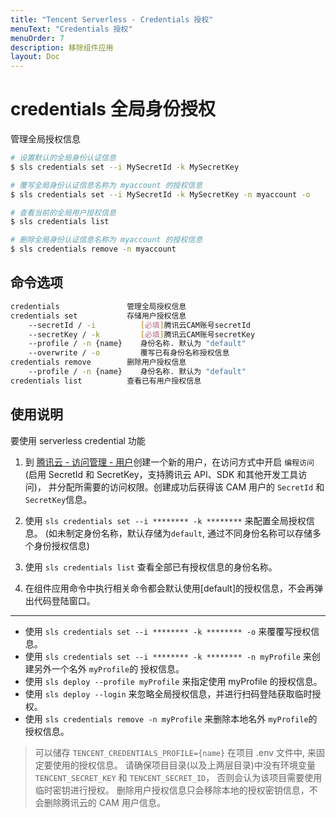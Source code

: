 ```yaml
---
title: "Tencent Serverless - Credentials 授权"
menuText: "Credentials 授权"
menuOrder: 7
description: 移除组件应用
layout: Doc
---
```


# credentials 全局身份授权

管理全局授权信息

```sh
# 设置默认的全局身份认证信息
$ sls credentials set --i MySecretId -k MySecretKey

# 覆写全局身份认证信息名称为 myaccount 的授权信息
$ sls credentials set --i MySecretId -k MySecretKey -n myaccount -o

# 查看当前的全局用户授权信息
$ sls credentials list

# 删除全局身份认证信息名称为 myaccount 的授权信息
$ sls credentials remove -n myaccount
```

## 命令选项

```sh
credentials               管理全局授权信息
credentials set           存储用户授权信息
    --secretId / -i          [必填]腾讯云CAM账号secretId
    --secretKey / -k         [必填]腾讯云CAM账号secretKey
    --profile / -n {name}    身份名称. 默认为 "default"
    --overwrite / -o         覆写已有身份名称授权信息
credentials remove        删除用户授权信息
    --profile / -n {name}    身份名称. 默认为 "default"
credentials list          查看已有用户授权信息
```

## 使用说明

要使用 serverless credential 功能

1. 到 [腾讯云 - 访问管理 - 用户](https://console.cloud.tencent.com/cam)创建一个新的用户，在访问方式中开启 `编程访问` (启用 SecretId 和 SecretKey，支持腾讯云 API、SDK 和其他开发工具访问)， 并分配所需要的访问权限。创建成功后获得该 CAM 用户的 `SecretId` 和 `SecretKey`信息。

2. 使用 `sls credentials set --i ******** -k ********` 来配置全局授权信息。 (如未制定身份名称，默认存储为`default`, 通过不同身份名称可以存储多个身份授权信息)

3. 使用 `sls credentials list` 查看全部已有授权信息的身份名称。

4. 在组件应用命令中执行相关命令都会默认使用[default]的授权信息，不会再弹出代码登陆窗口。

---

- 使用 `sls credentials set --i ******** -k ******** -o` 来覆覆写授权信息。
- 使用 `sls credentials set --i ******** -k ******** -n myProfile` 来创建另外一个名外 `myProfile`的 授权信息。
- 使用 `sls deploy --profile myProfile` 来指定使用 myProfile 的授权信息。
- 使用 `sls deploy --login` 来忽略全局授权信息，并进行扫码登陆获取临时授权。
- 使用 `sls credentials remove -n myProfile` 来删除本地名外 `myProfile`的授权信息。

> 可以储存 `TENCENT_CREDENTIALS_PROFILE={name}` 在项目 .env 文件中, 来固定要使用的授权信息。
> 请确保项目目录(以及上两层目录)中没有环境变量 `TENCENT_SECRET_KEY` 和 `TENCENT_SECRET_ID`， 否则会认为该项目需要使用临时密钥进行授权。
> 删除用户授权信息只会移除本地的授权密钥信息，不会删除腾讯云的 CAM 用户信息。
